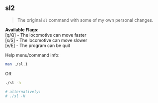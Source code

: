 ## sl2

> The original `sl` command with some of my own personal changes.

**Available Flags:**<br/>
[q/Q] - The locomotive can move faster<br/>
[s/S] - The locomotive can move slower<br/>
[e/E] - The program can be quit<br/>

Help menu/command info:

```sh
man ./sl.1
```

OR

```sh
./sl -h

# alternatively:
# ./sl -H
```
